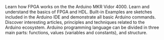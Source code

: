 <EssentialsColumn title="Tutorials for MKR Vidor 4000">

<EssentialElement title="Getting Started With FPGAs using the MKR Vidor 4000" type="tutorial" link="/tutorials/mkr-vidor-4000/VidorGSVHDL">
    Learn how FPGA works on the the Arduino MKR Vidor 4000.
  </EssentialElement>

<EssentialElement title="FPGA & HDL basics" type="tutorial" link="/learn/programming/vidor">
    Learn and understand the basics of FPGA and HDL.
  </EssentialElement>

</EssentialsColumn>

<EssentialsColumn title="Arduino Basics">
  <EssentialElement title="Built-in Examples" type="tutorial" link="/built-in-examples/">
    Built-in Examples are sketches included in the Arduino IDE and demonstrate all basic Arduino commands. 
  </EssentialElement>
  <EssentialElement title="Learn" type="resource" link="/learn">
    Discover interesting articles, principles and techniques related to the Arduino ecosystem.
  </EssentialElement>
  <EssentialElement title="Language References" type="resource" link="https://www.arduino.cc/reference/en/">
  Arduino programming language can be divided in three main parts: functions, values (variables and constants), and structure.
  </EssentialElement>
</EssentialsColumn>